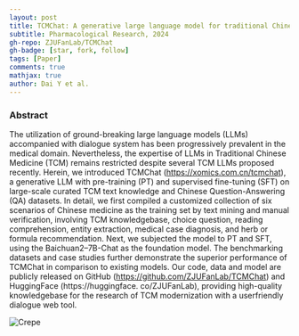```yaml
---
layout: post
title: TCMChat: A generative large language model for traditional Chinese medicine
subtitle: Pharmacological Research, 2024
gh-repo: ZJUFanLab/TCMChat
gh-badge: [star, fork, follow]
tags: [Paper]
comments: true
mathjax: true
author: Dai Y et al.
---
```


### Abstract
The utilization of ground-breaking large language models (LLMs) accompanied with dialogue system has been progressively prevalent in the medical domain. Nevertheless, the expertise of LLMs in Traditional Chinese Medicine (TCM) remains restricted despite several TCM LLMs proposed recently. Herein, we introduced TCMChat (https://xomics.com.cn/tcmchat), a generative LLM with pre-training (PT) and supervised fine-tuning (SFT) on large-scale curated TCM text knowledge and Chinese Question-Answering (QA) datasets. In detail, we first compiled a customized collection of six scenarios of Chinese medicine as the training set by text mining and manual verification, involving TCM knowledgebase, choice question, reading comprehension, entity extraction, medical case diagnosis, and herb or formula recommendation. Next, we subjected the model to PT and SFT, using the Baichuan2–7B-Chat as the foundation model. The benchmarking datasets and case studies further demonstrate the superior performance of TCMChat in comparison to existing models. Our code, data and model are publicly released on GitHub (https://github.com/ZJUFanLab/TCMChat) and HuggingFace (https://huggingface. co/ZJUFanLab), providing high-quality knowledgebase for the research of TCM modernization with a userfriendly dialogue web tool.

![Crepe](https://beautifuljekyll.com/assets/img/crepe.jpg)